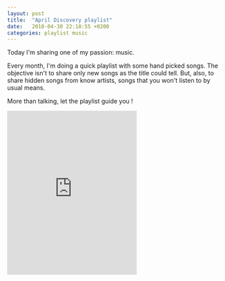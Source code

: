 ```yaml
---
layout: post
title:  "April Discovery playlist"
date:   2018-04-30 22:18:55 +0200
categories: playlist music
---
```


Today I'm sharing one of my passion: music.

Every month, I'm doing a quick playlist with some hand picked songs.
The objective isn't to share only new songs as the title could tell.
But, also, to share hidden songs from know artists, songs that you won't listen to by usual means.

More than talking, let the playlist guide you !

<iframe class="spotify" src="https://open.spotify.com/embed/user/11130977231/playlist/29Q60bO9AXE4W2E53Rc4KX" width="300" height="380" frameborder="0" allowtransparency="true" allow="encrypted-media"></iframe>
